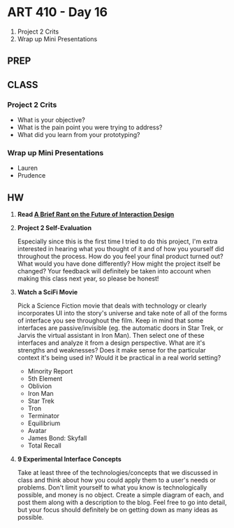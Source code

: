 ART 410 - Day 16
=======================================
1. Project 2 Crits
2. Wrap up Mini Presentations


PREP
---------------------------------------


CLASS
---------------------------------------

### Project 2 Crits

- What is your objective?
- What is the pain point you were trying to address?
- What did you learn from your prototyping?

### Wrap up Mini Presentations

- Lauren
- Prudence




HW
---------------------------------------


1. **Read [A Brief Rant on the Future of Interaction Design](http://worrydream.com/ABriefRantOnTheFutureOfInteractionDesign/)**


2. **Project 2 Self-Evaluation**

	Especially since this is the first time I tried to do this project, I'm extra interested in hearing what you thought of it and of how you yourself did throughout the process. How do you feel your final product turned out? What would you have done differently? How might the project itself be changed? Your feedback will definitely be taken into account when making this class next year, so please be honest!


3. **Watch a SciFi Movie**

	Pick a Science Fiction movie that deals with technology or clearly incorporates UI into the story's universe and take note of all of the forms of interface you see throughout the film. Keep in mind that some interfaces are passive/invisible (eg. the automatic doors in Star Trek, or Jarvis the virtual assistant in Iron Man). Then select one of these interfaces and analyze it from a design perspective. What are it's strengths and weaknesses? Does it make sense for the particular context it's being used in? Would it be practical in a real world setting? 
	
	- Minority Report
	- 5th Element
	- Oblivion
	- Iron Man
	- Star Trek
	- Tron
	- Terminator
	- Equilibrium
	- Avatar
	- James Bond: Skyfall
	- Total Recall

	
4. **9 Experimental Interface Concepts**

	Take at least three of the technologies/concepts that we discussed in class and think about how you could apply them to a user's needs or problems. Don't limit yourself to what you know is technologically possible, and money is no object. Create a simple diagram of each, and post them along with a description to the blog. Feel free to go into detail, but your focus should definitely be on getting down as many ideas as possible.
	











